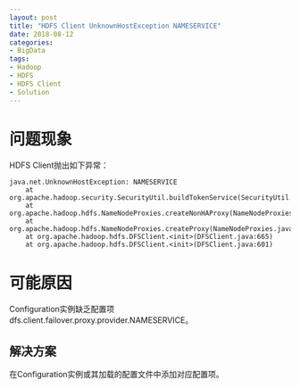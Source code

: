 ```yaml
---
layout: post
title: "HDFS Client UnknownHostException NAMESERVICE"
date: 2018-08-12
categories: 
- BigData
tags: 
- Hadoop
- HDFS
- HDFS Client
- Solution
---
```


# 问题现象

HDFS Client抛出如下异常：

	java.net.UnknownHostException: NAMESERVICE
		at org.apache.hadoop.security.SecurityUtil.buildTokenService(SecurityUtil.java:374)
		at org.apache.hadoop.hdfs.NameNodeProxies.createNonHAProxy(NameNodeProxies.java:312)
		at org.apache.hadoop.hdfs.NameNodeProxies.createProxy(NameNodeProxies.java:178)
		at org.apache.hadoop.hdfs.DFSClient.<init>(DFSClient.java:665)
		at org.apache.hadoop.hdfs.DFSClient.<init>(DFSClient.java:601)

# 可能原因

Configuration实例缺乏配置项dfs.client.failover.proxy.provider.NAMESERVICE。

## 解决方案

在Configuration实例或其加载的配置文件中添加对应配置项。